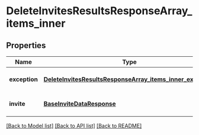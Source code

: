 # DeleteInvitesResultsResponseArray_items_inner
## Properties

| Name | Type | Description | Notes |
|------------ | ------------- | ------------- | -------------|
| **exception** | [**DeleteInvitesResultsResponseArray_items_inner_exception**](DeleteInvitesResultsResponseArray_items_inner_exception.md) |  | [optional] [default to null] |
| **invite** | [**BaseInviteDataResponse**](BaseInviteDataResponse.md) |  | [optional] [default to null] |

[[Back to Model list]](../README.md#documentation-for-models) [[Back to API list]](../README.md#documentation-for-api-endpoints) [[Back to README]](../README.md)

